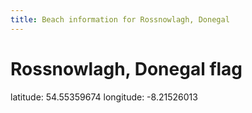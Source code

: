 ```yaml
---
title: Beach information for Rossnowlagh, Donegal
---
```

# Rossnowlagh, Donegal <span class="material-icons blue-flag">flag</span>

<div class="location-info">latitude: 54.55359674 longitude: -8.21526013</div>
<div id="met-eireann-warnings"></div>
<div></div>